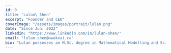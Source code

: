 ```yaml
---
id: 0
title: 'Lulan\ Shen'
excerpt: "Founder and CEO"
coverImage: "/assets/images/portrait/lulan.png"
date: "Since Jun. 2022"
linkedin: "https://www.linkedin.com/in/lulan-shen/"
email: "lulan.shen@awakeai.ca"
bio: "Lulan possesses an M.Sc. degree in Mathematical Modelling and Scientific Computing at the University of Oxford. Three-year work experience as a system engineer in Bosch Automotive for designing vehicle software platforms and vehicle functions."
---
```

